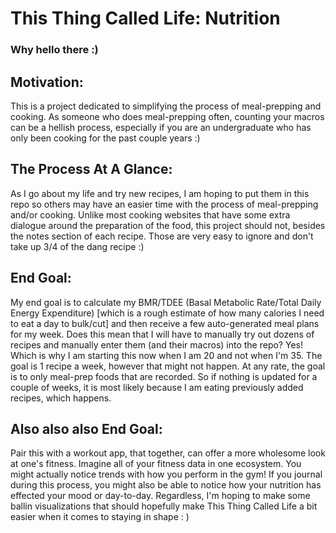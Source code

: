 
# This Thing Called Life: Nutrition

### Why hello there :)

## Motivation:
This is a project dedicated to simplifying the process of meal-prepping and
cooking. As someone who does meal-prepping often, counting your macros can be a
hellish process, especially if you are an undergraduate who has only been
cooking for the past couple years :)

## The Process At A Glance:
As I go about my life and try new recipes, I am hoping to put them in this repo
so others may have an easier time with the process of meal-prepping and/or
cooking. Unlike most cooking websites that have some extra dialogue around the
preparation of the food, this project should not, besides the notes section of
each recipe. Those are very easy to ignore and don't take up 3/4 of the dang
recipe :)

## End Goal:
My end goal is to calculate my BMR/TDEE (Basal Metabolic Rate/Total Daily
Energy Expenditure) [which is a rough estimate of how many calories I need to
eat a day to bulk/cut] and then receive a few auto-generated meal plans for my
week. Does this mean that I will have to manually try out dozens of recipes and
manually enter them (and their macros) into the repo? Yes! Which is why I am
starting this now when I am 20 and not when I'm 35. The goal is 1 recipe a week,
however that might not happen. At any rate, the goal is to only meal-prep foods
that are recorded. So if nothing is updated for a couple of weeks, it is most
likely because I am eating previously added recipes, which happens.

## Also also also End Goal:
Pair this with a workout app, that together, can offer a more wholesome look at
one's fitness. Imagine all of your fitness data in one ecosystem. You might
actually notice trends with how you perform in the gym! If you journal during
this process, you might also be able to notice how your nutrition has effected
your mood or day-to-day. Regardless, I'm hoping to make some ballin
visualizations that should hopefully make This Thing Called Life a bit easier
when it comes to staying in shape : )
